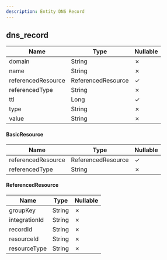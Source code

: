 ```yaml
---
description: Entity DNS Record
---
```

dns_record
----------

| **Name**           | **Type**           | **Nullable** |
| ------------------ | ------------------ | ------------ |
| domain             | String             | &cross;      |
| name               | String             | &cross;      |
| referencedResource | ReferencedResource | &check;      |
| referencedType     | String             | &cross;      |
| ttl                | Long               | &check;      |
| type               | String             | &cross;      |
| value              | String             | &cross;      |

#### BasicResource
| **Name**           | **Type**           | **Nullable** |
| ------------------ | ------------------ | ------------ |
| referencedResource | ReferencedResource | &check;      |
| referencedType     | String             | &cross;      |

#### ReferencedResource
| **Name**      | **Type** | **Nullable** |
| ------------- | -------- | ------------ |
| groupKey      | String   | &cross;      |
| integrationId | String   | &cross;      |
| recordId      | String   | &cross;      |
| resourceId    | String   | &cross;      |
| resourceType  | String   | &cross;      |
